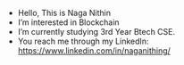 - Hello, This is Naga Nithin
- I’m interested in Blockchain
- I’m currently studying 3rd Year Btech CSE.
- You reach me through my LinkedIn: https://www.linkedin.com/in/naganithing/

<!---
naganithin/naganithin is a ✨ special ✨ repository because its `README.md` (this file) appears on your GitHub profile.
You can click the Preview link to take a look at your changes.
--->
